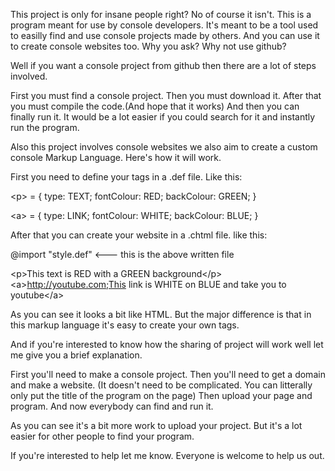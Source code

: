 This project is only for insane people right?
No of course it isn't. This is a program meant for use by console developers.
It's meant to be a tool used to easilly find and use console projects made by others. 
And you can use it to create console websites too.
Why you ask? Why not use github?

Well if you want a console project from github then there are a lot of steps involved.

First you must find a console project.
Then you must download it.
After that you must compile the code.(And hope that it works)
And then you can finally run it.
It would be a lot easier if you could search for it and instantly run the program.

Also this project involves console websites we also aim to create a custom console Markup Language.
Here's how it will work.

First you need to define your tags in a .def file.
Like this:

\<p> = {
  type: TEXT;
  fontColour: RED;
  backColour: GREEN;
}

\<a> = {
  type: LINK;
  fontColour: WHITE;
  backColour: BLUE;
}
  
After that you can create your website in a .chtml file.
like this:

@import "style.def" <--- this is the above written file

\<p>This text is RED with a GREEN background\</p>
\<a>http://youtube.com;This link is WHITE on BLUE and take you to youtube\</a>

As you can see it looks a bit like HTML. But the major difference is that in this markup language it's easy to create your own tags.

And if you're interested to know how the sharing of project will work well let me give you a brief explanation.

First you'll need to make a console project.
Then you'll need to get a domain and make a website.
(It doesn't need to be complicated. You can litterally only put the title of the program on the page)
Then upload your page and program.
And now everybody can find and run it.

As you can see it's a bit more work to upload your project.
But it's a lot easier for other people to find your program.

If you're interested to help let me know. Everyone is welcome to help us out.

